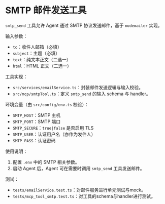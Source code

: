 # SMTP 邮件发送工具

`smtp_send` 工具允许 Agent 通过 SMTP 协议发送邮件，基于 `nodemailer` 实现。

输入参数：
- `to`：收件人邮箱（必填）
- `subject`：主题（必填）
- `text`：纯文本正文（二选一）
- `html`：HTML 正文（二选一）

工具实现：
- `src/services/emailService.ts`：封装邮件发送逻辑与输入校验。
- `src/mcp/smtpTool.ts`：定义 `smtp_send` 的输入 schema 与 handler。

环境变量（由 `src/config/env.ts` 校验）：
- `SMTP_HOST`：SMTP 主机
- `SMTP_PORT`：SMTP 端口
- `SMTP_SECURE`：`true|false` 是否启用 TLS
- `SMTP_USER`：认证用户名（亦作为发件人）
- `SMTP_PASS`：认证密码

使用说明：
1. 配置 `.env` 中的 SMTP 相关参数。
2. 启动 Agent 后，Agent 可在需要时调用 `smtp_send` 工具发送邮件。

测试：
- `tests/emailService.test.ts`：对邮件服务进行单元测试与mock。
- `tests/mcp_tool_smtp.test.ts`：对工具的schema与handler进行测试。